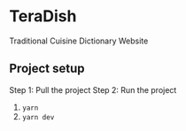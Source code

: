# TeraDish

Traditional Cuisine Dictionary Website

## Project setup

Step 1: Pull the project
Step 2: Run the project

1. `yarn`
2. `yarn dev`
